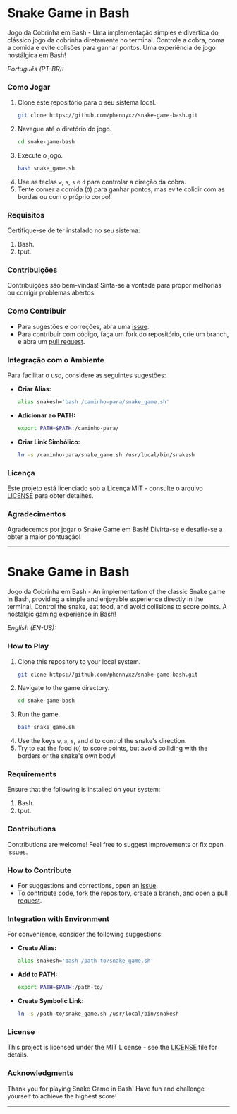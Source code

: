 # Snake Game in Bash
Jogo da Cobrinha em Bash - Uma implementação simples e divertida do clássico jogo da cobrinha diretamente no terminal. Controle a cobra, coma a comida e evite colisões para ganhar pontos. Uma experiência de jogo nostálgica em Bash!

*Português (PT-BR):*
### Como Jogar
1. Clone este repositório para o seu sistema local.
    ```bash
    git clone https://github.com/phennyxz/snake-game-bash.git
    ```
2. Navegue até o diretório do jogo.
    ```bash
    cd snake-game-bash
    ```
3. Execute o jogo.
    ```bash
    bash snake_game.sh
    ```
4. Use as teclas `w`, `a`, `s` e `d` para controlar a direção da cobra.
5. Tente comer a comida (`O`) para ganhar pontos, mas evite colidir com as bordas ou com o próprio corpo!

### Requisitos
Certifique-se de ter instalado no seu sistema:
1. Bash.
2. tput.

### Contribuições
Contribuições são bem-vindas! Sinta-se à vontade para propor melhorias ou corrigir problemas abertos.

### Como Contribuir
- Para sugestões e correções, abra uma [issue](https://github.com/phennyxz/snake-game-bash/issues).
- Para contribuir com código, faça um fork do repositório, crie um branch, e abra um [pull request](https://github.com/phennyxz/snake-game-bash/pulls).

### Integração com o Ambiente
Para facilitar o uso, considere as seguintes sugestões:
- **Criar Alias:**
    ```bash
    alias snakesh='bash /caminho-para/snake_game.sh'
    ```
- **Adicionar ao PATH:**
    ```bash
    export PATH=$PATH:/caminho-para/
    ```
- **Criar Link Simbólico:**
    ```bash
    ln -s /caminho-para/snake_game.sh /usr/local/bin/snakesh
    ```

### Licença
Este projeto está licenciado sob a Licença MIT - consulte o arquivo [LICENSE](LICENSE) para obter detalhes.

### Agradecimentos
Agradecemos por jogar o Snake Game em Bash! Divirta-se e desafie-se a obter a maior pontuação!

---

# Snake Game in Bash
Jogo da Cobrinha em Bash - An implementation of the classic Snake game in Bash, providing a simple and enjoyable experience directly in the terminal. Control the snake, eat food, and avoid collisions to score points. A nostalgic gaming experience in Bash!

*English (EN-US):*
### How to Play
1. Clone this repository to your local system.
    ```bash
    git clone https://github.com/phennyxz/snake-game-bash.git
    ```
2. Navigate to the game directory.
    ```bash
    cd snake-game-bash
    ```
3. Run the game.
    ```bash
    bash snake_game.sh
    ```
4. Use the keys `w`, `a`, `s`, and `d` to control the snake's direction.
5. Try to eat the food (`O`) to score points, but avoid colliding with the borders or the snake's own body!

### Requirements
Ensure that the following is installed on your system:
1. Bash.
2. tput.

### Contributions
Contributions are welcome! Feel free to suggest improvements or fix open issues.

### How to Contribute
- For suggestions and corrections, open an [issue](https://github.com/phennyxz/snake-game-bash/issues).
- To contribute code, fork the repository, create a branch, and open a [pull request](https://github.com/phennyxz/snake-game-bash/pulls).

### Integration with Environment
For convenience, consider the following suggestions:
- **Create Alias:**
    ```bash
    alias snakesh='bash /path-to/snake_game.sh'
    ```
- **Add to PATH:**
    ```bash
    export PATH=$PATH:/path-to/
    ```
- **Create Symbolic Link:**
    ```bash
    ln -s /path-to/snake_game.sh /usr/local/bin/snakesh
    ```

### License
This project is licensed under the MIT License - see the [LICENSE](LICENSE) file for details.

### Acknowledgments
Thank you for playing Snake Game in Bash! Have fun and challenge yourself to achieve the highest score!

---
